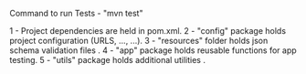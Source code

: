 Command to run Tests - "mvn test"

1 - Project dependencies are held in pom.xml.
2 - "config" package holds project configuration (URLS, ..., ...).
3 - "resources" folder holds json schema validation files .
4 - "app" package holds reusable functions for app testing.
5 - "utils" package holds additional utilities .

